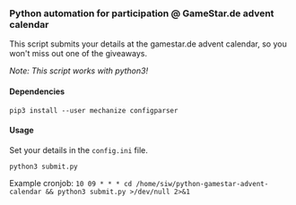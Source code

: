 ### Python automation for participation @ GameStar.de advent calendar
This script submits your details at the gamestar.de advent calendar, so you won't miss out one of the giveaways.  

*Note: This script works with python3!*

#### Dependencies
```shell
pip3 install --user mechanize configparser
```

#### Usage  
Set your details in the `config.ini` file.  

```shell
python3 submit.py
```

Example cronjob: `10 09 * * * cd /home/siw/python-gamestar-advent-calendar && python3 submit.py >/dev/null 2>&1`
